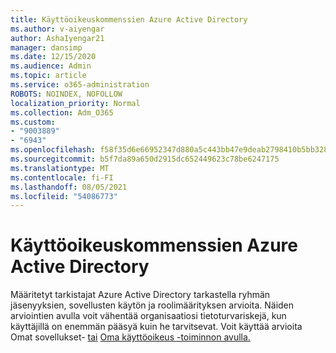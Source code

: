 ```yaml
---
title: Käyttöoikeuskommenssien Azure Active Directory
ms.author: v-aiyengar
author: AshaIyengar21
manager: dansimp
ms.date: 12/15/2020
ms.audience: Admin
ms.topic: article
ms.service: o365-administration
ROBOTS: NOINDEX, NOFOLLOW
localization_priority: Normal
ms.collection: Adm_O365
ms.custom:
- "9003889"
- "6943"
ms.openlocfilehash: f58f35d6e66952347d880a5c443bb47e9deab2798410b5bb32895667572f1f58
ms.sourcegitcommit: b5f7da89a650d2915dc652449623c78be6247175
ms.translationtype: MT
ms.contentlocale: fi-FI
ms.lasthandoff: 08/05/2021
ms.locfileid: "54086773"
---
```

# <a name="perform-access-reviews-in-azure-active-directory"></a>Käyttöoikeuskommenssien Azure Active Directory

Määritetyt tarkistajat Azure Active Directory tarkastella ryhmän jäsenyyksien, sovellusten käytön ja roolimäärityksen arvioita. Näiden arviointien avulla voit vähentää organisaatiosi tietoturvariskejä, kun käyttäjillä on enemmän pääsyä kuin he tarvitsevat. Voit käyttää arvioita Omat sovellukset- [tai](https://go.microsoft.com/fwlink/?linkid=2134605) [Oma käyttöoikeus -toiminnon avulla.](https://go.microsoft.com/fwlink/?linkid=2134505)